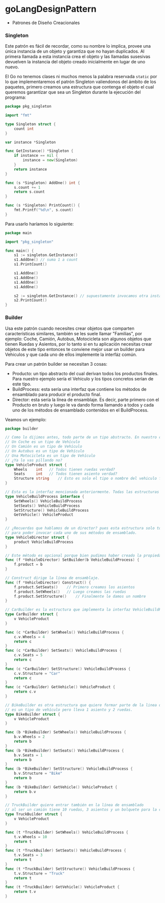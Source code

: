 # goLangDesignPattern

- Patrones de Diseño Creacionales

### Singleton

Este patrón es fácil de recordar, como su nombre lo implica, provee una única instancia de un objeto y garantiza
que no hayan duplicados. Al primera llamada a esta instancia crea el objeto y las llamadas susesivas devuelven
la instancia del objeto creado inicialmente en lugar de uno nuevo.

El Go no tenemos clases ni muchos menos la palabra reservada `static` por lo que implementaremos el patrón Singleton
valiendonos del ámbito de los paquetes, primero creamos una estructura que contenga el objeto el cual queremos garantizar que sea un Singleton durante la ejecución del programa:

```Go
package pkg_singleton

import "fmt"

type Singleton struct {
    count int
}

var instance *Singleton

func GetInstance() *Singleton {
    if instance == nil {
        instance = new(Singleton)
    }
    return instance
}

func (s *Singleton) AddOne() int {
    s.count += 1
    return s.count
}

func (s *Singleton) PrintCount() {
    fmt.Printf("%d\n", s.count)
}
```

Para usarlo haríamos lo siguiente:

```Go
package main

import "pkg_singleton"

func main() {
    s1 := singleton.GetInstance()
    s1.AddOne() // suma 1 a count
    s1.PrintCount()

    s1.AddOne()
    s1.AddOne()
    s1.AddOne()
    s1.AddOne()

    s2 := singleton.GetInstance() // supuestamente invocamos otra instancia pero...
    s2.PrintCount()
}
```

### Builder

Usa este patrón cuando necesites crear objetos que comparten características similares, también se les suele llamar "Familias", por ejemplo: Coche, Camión, Autobus, Motocicleta son algunos objetos que tienen Ruedas y Asientos, por lo tanto si en tu aplicación necesitas crear objetos de este tipo entonces te conviene mejor usar un builder para Vehiculos y que cada uno de ellos implemente la interfáz común.

Para crear un patrón builder se necesitan 3 cosas:

- Producto: un tipo abstracto del cual derivan todos los productos finales. Para nuestro ejemplo sería el Vehiculo y los tipos concretos serían de este tipo.
- BuildProcess: esta sería una interfaz que contiene los métodos de ensamblado para producir el producto final.
- Director: esta sería la línea de ensamblaje. Es decir, parte primero con el Producto en bruto y luego le va dando forma llamando a todos y cada uno de los métodos de ensamblado contenidos en el BuildProcess.

Veamos un ejemplo:

```Go
package builder

// Como lo dijimos antes, todo parte de un tipo abstracto. En nuestro caso sería Vehiculo ya que:
// Un Coche es un tipo de Vehículo
// Un Camión es un tipo de Vehículo
// Un Autobus es un tipo de Vehículo
// Una Motocicleta es un tipo de Vehículo
// ¿Ya lo vas pillando no?
type VehicleProduct struct {
    Wheels    int 	// Todos tienen ruedas verdad?
    Seats     int	// Todos tienen asiento verdad?
    Structure string	// Esto es solo el tipo o nombre del vehiculo final.
}

// Esta es la interfaz mencionada anteriormente. Todas las estructuras que deseen formar parte de esta cadena de producción necesitan implementar esta interfaz.
type VehicleBuildProcess interface {
    SetWheels() VehicleBuildProcess
    SetSeats() VehicleBuildProcess
    SetStructure() VehicleBuildProcess
    GetVehicle() VehicleProduct
}

// ¿Recuerdas que hablamos de un director? pues esta estructura solo toma la interfaz VehicleBuildProcess
// para poder invocar cada uno de sus métodos de ensamblado.
type VehicleDirector struct {
    product VehicleBuildProcess
}

// Este método es opcional porque bien pudimos haber creado la propiedad "product" de tipo public.
func (f *VehicleDirector) SetBuilder(b VehicleBuildProcess) {
    f.product = b
}

// Construct dirige la línea de ensamblaje.
func (f *VehicleDirector) Construct() {
    f.product.SetSeats()	// Primero creamos los asientos
    f.product.SetWheels()	// Luego creamos las ruedas
    f.product.SetStructure()	// Finalmente le damos un nombre
}

// CarBuilder es la estructura que implementa la interfaz VehicleBuildProcess. Esta es una estructura concreta
type CarBuilder struct {
    v VehicleProduct
}

func (c *CarBuilder) SetWheels() VehicleBuildProcess {
    c.v.Wheels = 4
    return c
}
func (c *CarBuilder) SetSeats() VehicleBuildProcess {
    c.v.Seats = 5
    return c
}
func (c *CarBuilder) SetStructure() VehicleBuildProcess {
    c.v.Structure = "Car"
    return c
}
func (c *CarBuilder) GetVehicle() VehicleProduct {
    return c.v
}

// BikeBuilder es otra estructura que quiere formar parte de la linea de ensamblaje.
// es un tipo de vehículo pero lleva 1 asiento y 2 ruedas.
type BikeBuilder struct {
    v VehicleProduct
}

func (b *BikeBuilder) SetWheels() VehicleBuildProcess {
    b.v.Wheels = 2
    return b
}
func (b *BikeBuilder) SetSeats() VehicleBuildProcess {
    b.v.Seats = 1
    return b
}
func (b *BikeBuilder) SetStructure() VehicleBuildProcess {
    b.v.Structure = "Bike"
    return b
}
func (b *BikeBuilder) GetVehicle() VehicleProduct {
    return b.v
}

// TruckBuilder quiere entrar también en la línea de ensamblado
// al ser un camión tiene 10 ruedas, 3 asientos y un bolquete para la carga.
type TruckBuilder struct {
    v VehicleProduct
}

func (t *TruckBuilder) SetWheels() VehicleBuildProcess {
    t.v.Wheels = 10
    return t
}
func (t *TruckBuilder) SetSeats() VehicleBuildProcess {
    t.v.Seats = 3
    return t
}
func (t *TruckBuilder) SetStructure() VehicleBuildProcess {
    t.v.Structure = "Truck"
    return t
}
func (t *TruckBuilder) GetVehicle() VehicleProduct {
    return t.v
}

```

